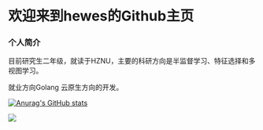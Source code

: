 # 欢迎来到hewes的Github主页
### 个人简介
目前研究生二年级，就读于HZNU，主要的科研方向是半监督学习、特征选择和多视图学习。

就业方向Golang 云原生方向的开发。

[![Anurag's GitHub stats](https://github-readme-stats.vercel.app/api?username=heweshub)](https://github.com/anuraghazra/github-readme-stats)

<img src="https://github-readme-stats.vercel.app/api/top-langs/?username=heweshub&hide_border=true">
